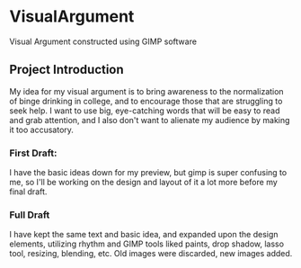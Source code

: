 # VisualArgument
Visual Argument constructed using GIMP software

## Project Introduction

My idea for my visual argument is to bring awareness to the normalization of binge drinking in college, and to encourage those that are struggling to seek help. I want to use big, eye-catching words that will be easy to read and grab attention, and I also don't want to alienate my audience by making it too accusatory. 

### First Draft: 
I have the basic ideas down for my preview, but gimp is super confusing to me, so I'll be working on the design and layout of it a lot more before my final draft.

### Full Draft
I have kept the same text and basic idea, and expanded upon the design elements, utilizing rhythm and GIMP tools liked paints, drop shadow, lasso tool, resizing, blending, etc. Old images were discarded, new images added.

